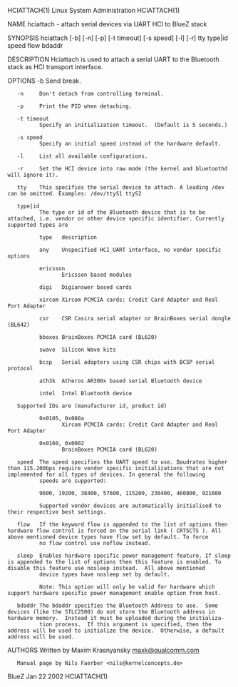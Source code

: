 HCIATTACH(1)                                                                             Linux System Administration                                                                             HCIATTACH(1)

NAME
       hciattach - attach serial devices via UART HCI to BlueZ stack

SYNOPSIS
       hciattach [-b] [-n] [-p] [-t timeout] [-s speed] [-l] [-r] tty type|id speed flow bdaddr

DESCRIPTION
       Hciattach is used to attach a serial UART to the Bluetooth stack as HCI transport interface.

OPTIONS
       -b     Send break.

       -n     Don't detach from controlling terminal.

       -p     Print the PID when detaching.

       -t timeout
              Specify an initialization timeout.  (Default is 5 seconds.)

       -s speed
              Specify an initial speed instead of the hardware default.

       -l     List all available configurations.

       -r     Set the HCI device into raw mode (the kernel and bluetoothd will ignore it).

       tty    This specifies the serial device to attach. A leading /dev can be omitted. Examples: /dev/ttyS1 ttyS2

       type|id
              The type or id of the Bluetooth device that is to be attached, i.e. vendor or other device specific identifier. Currently supported types are

              type   description

              any    Unspecified HCI_UART interface, no vendor specific options

              ericsson
                     Ericsson based modules

              digi   Digianswer based cards

              xircom Xircom PCMCIA cards: Credit Card Adapter and Real Port Adapter

              csr    CSR Casira serial adapter or BrainBoxes serial dongle (BL642)

              bboxes BrainBoxes PCMCIA card (BL620)

              swave  Silicon Wave kits

              bcsp   Serial adapters using CSR chips with BCSP serial protocol

              ath3k  Atheros AR300x based serial Bluetooth device

              intel  Intel Bluetooth device

       Supported IDs are (manufacturer id, product id)

              0x0105, 0x080a
                     Xircom PCMCIA cards: Credit Card Adapter and Real Port Adapter

              0x0160, 0x0002
                     BrainBoxes PCMCIA card (BL620)

       speed  The speed specifies the UART speed to use. Baudrates higher than 115.200bps require vendor specific initializations that are not implemented for all types of devices. In general the following
              speeds are supported:

              9600, 19200, 38400, 57600, 115200, 230400, 460800, 921600

              Supported vendor devices are automatically initialised to their respective best settings.

       flow   If the keyword flow is appended to the list of options then hardware flow control is forced on the serial link ( CRTSCTS ). All above mentioned device types have flow set by default. To force
              no flow control use noflow instead.

       sleep  Enables hardware specific power management feature. If sleep is appended to the list of options then this feature is enabled. To disable this feature use nosleep instead.  All above mentioned
              device types have nosleep set by default.

              Note: This option will only be valid for hardware which support hardware specific power management enable option from host.

       bdaddr The bdaddr specifies the Bluetooth Address to use.  Some devices (like the STLC2500) do not store the Bluetooth address in hardware memory.  Instead it must be uploaded during the initializa‐
              tion process.  If this argument is specified, then the address will be used to initialize the device.  Otherwise, a default address will be used.

AUTHORS
       Written by Maxim Krasnyansky <maxk@qualcomm.com>

       Manual page by Nils Faerber <nils@kernelconcepts.de>

BlueZ                                                                                            Jan 22 2002                                                                                     HCIATTACH(1)

